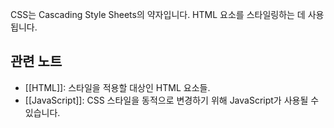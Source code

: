 CSS는 Cascading Style Sheets의 약자입니다. HTML 요소를 스타일링하는 데 사용됩니다.

## 관련 노트
- [[HTML]]: 스타일을 적용할 대상인 HTML 요소들.
- [[JavaScript]]: CSS 스타일을 동적으로 변경하기 위해 JavaScript가 사용될 수 있습니다.